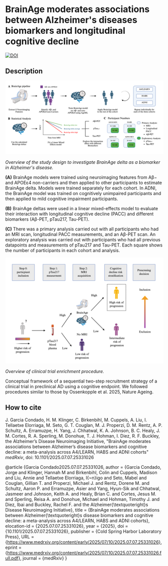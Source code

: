 # BrainAge moderates associations between Alzheimer's diseases biomarkers and longitudinal cognitive decline

[![DOI](https://img.shields.io/badge/DOI-10.1101%2F2025.07.19.543210-blue.svg)](https://doi.org/10.1101/2025.07.07.253310260)

## Description

![Study Design](./figures/overview_metanalysis.png)

*Overview of the study design to investigate BrainAge delta as a biomarker in Alzheimer's disease.*

**(A)** BrainAge models were trained using neuroimaging features from Aβ− and APOEε4 non-carriers and then applied to other participants to estimate BrainAge delta. Models were trained separately for each cohort. In ADNI, the BrainAge model was trained on cognitively unimpaired participants and then applied to mild cognitive impairment participants.

**(B)** BrainAge deltas were used in a linear mixed-effects model to evaluate their interaction with longitudinal cognitive decline (PACC) and different biomarkers (Aβ-PET, pTau217, Tau-PET).

**(C)** There was a primary analysis carried out with all participants who had an MRI scan, longitudinal PACC measurements, and an Aβ-PET scan. An exploratory analysis was carried out with participants who had all previous datapoints and measurements of pTau217 and Tau-PET. Each square shows the number of participants in each cohort and analysis.

![Clinical Trial Enrichment](./figures/screening_outline.png)

*Overview of clinical trial enrichment procedure.*

Conceptual framework of a sequential two-step recruitment strategy of a clinical trial in preclinical AD using a cognitive endpoint. We followed procedures similar to those by Ossenkopple et al. 2025, Nature Ageing. 

## How to cite

J. Garcia Condado, H. M. Klinger, C. Birkenbihl, M. Cuppels, A. Liu, I. Tellaetxe Elorriaga, M. Seto, G. T. Couglan, M. J. Properzi, D. M. Rentz, A. P. Schultz, A. Erramuzpe, H. Yang, J. Chhatwal, K. A. Johnson, B. C. Healy, J. M. Cortes, R. A. Sperling, M. Donohue, T. J. Hohman, I. Diez, R. F. Buckley, the Alzheimer’s Disease Neuroimaging Initiative, "BrainAge moderates associations between Alzheimer’s disease biomarkers and cognitive decline: a meta-analysis across A4/LEARN, HABS and ADNI cohorts" *medRxiv*, doi: 10.1101/2025.07.07.25331026

@article {Garcia Condado2025.07.07.25331026,
	author = {Garcia Condado, Jorge and Klinger, Hannah M and Birkenbihl, Colin and Cuppels, Madison and Liu, Annie and Tellaetxe Elorriaga, I{\~n}igo and Seto, Mabel and Couglan, Gillian T. and Properzi, Michael J. and Rentz, Dorene M. and Schultz, Aaron P. and Erramuzpe, Asier and Yang, Hyun-Sik and Chhatwal, Jasmeer and Johnson, Keith A. and Healy, Brian C. and Cortes, Jesus M. and Sperling, Reisa A. and Donohue, Michael and Hohman, Timothy J. and Diez, Ibai and Buckley, Rachel F. and the Alzheimer{\textquoteright}s Disease Neuroimaging Initiative},
	title = {BrainAge moderates associations between Alzheimer{\textquoteright}s disease biomarkers and cognitive decline: a meta-analysis across A4/LEARN, HABS and ADNI cohorts},
	elocation-id = {2025.07.07.25331026},
	year = {2025},
	doi = {10.1101/2025.07.07.25331026},
	publisher = {Cold Spring Harbor Laboratory Press},
	URL = {https://www.medrxiv.org/content/early/2025/07/10/2025.07.07.25331026},
	eprint = {https://www.medrxiv.org/content/early/2025/07/10/2025.07.07.25331026.full.pdf},
	journal = {medRxiv}
}
